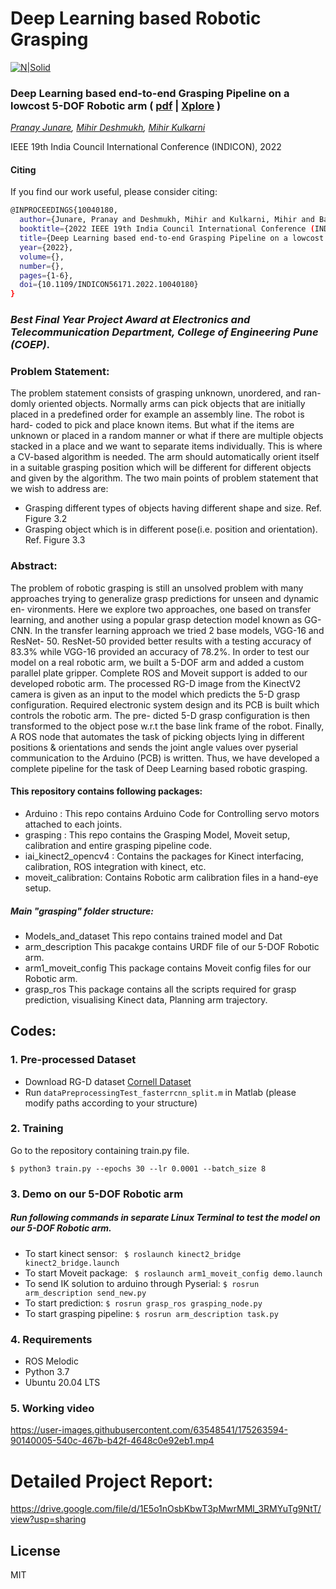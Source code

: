# Deep Learning based Robotic Grasping
[comment]: <>  (## _The Last Markdown Editor, Ever_)

[![N|Solid](https://cldup.com/dTxpPi9lDf.thumb.png)](https://nodesource.com/products/nsolid)

### Deep Learning based end-to-end Grasping Pipeline on a lowcost 5-DOF Robotic arm ( [pdf](https://drive.google.com/file/d/1Xy5vnHGXHmY1KgkszbGoYdwYoF_I1hM3/view?usp=share_link) | [Xplore](https://ieeexplore.ieee.org/document/10040180) )

*[Pranay Junare](https://www.linkedin.com/in/pranay-junare/), [Mihir Deshmukh](https://www.linkedin.com/in/mihir-deshmukh-v15/), [Mihir Kulkarni](https://www.linkedin.com/in/mihir-kulkarni-ba3308171/)*

IEEE 19th India Council International Conference (INDICON), 2022

#### Citing

If you find our work useful, please consider citing:

```bash
@INPROCEEDINGS{10040180,
  author={Junare, Pranay and Deshmukh, Mihir and Kulkarni, Mihir and Bartakke, Prashant},
  booktitle={2022 IEEE 19th India Council International Conference (INDICON)}, 
  title={Deep Learning based end-to-end Grasping Pipeline on a lowcost 5-DOF Robotic arm}, 
  year={2022},
  volume={},
  number={},
  pages={1-6},
  doi={10.1109/INDICON56171.2022.10040180}
}
```

### *Best Final Year Project Award at Electronics and Telecommunication Department, College of Engineering Pune (COEP)*. 

### Problem Statement: 
The problem statement consists of grasping unknown, unordered, and ran- domly oriented objects. Normally arms can pick objects that are initially placed in a predefined order for example an assembly line. The robot is hard- coded to pick and place known items. But what if the items are unknown or placed in a random manner or what if there are multiple objects stacked in a place and we want to separate items individually. This is where a CV-based algorithm is needed. The arm should automatically orient itself in a suitable grasping position which will be different for different objects and given by the algorithm. The two main points of problem statement that we wish to address are: 
- Grasping different types of objects having different shape and size. Ref. Figure 3.2 
- Grasping object which is in different pose(i.e. position and orientation). Ref. Figure 3.3

### Abstract:
The problem of robotic grasping is still an unsolved problem with many approaches trying to generalize grasp predictions for unseen and dynamic en- vironments. Here we explore two approaches, one based on transfer learning, and another using a popular grasp detection model known as GG-CNN. In the transfer learning approach we tried 2 base models, VGG-16 and ResNet- 50. ResNet-50 provided better results with a testing accuracy of 83.3% while VGG-16 provided an accuracy of 78.2%. In order to test our model on a real robotic arm, we built a 5-DOF arm and added a custom parallel plate gripper. Complete ROS and Moveit support is added to our developed robotic arm. The processed RG-D image from the KinectV2 camera is given as an input to the model which predicts the 5-D grasp configuration. Required electronic system design and its PCB is built which controls the robotic arm. The pre- dicted 5-D grasp configuration is then transformed to the object pose w.r.t the base link frame of the robot. Finally, A ROS node that automates the task of picking objects lying in different positions & orientations and sends the joint angle values over pyserial communication to the Arduino (PCB) is written. Thus, we have developed a complete pipeline for the task of Deep Learning based robotic grasping.

####  This repository contains following packages:
- Arduino : This repo contains Arduino Code for Controlling servo motors attached to each joints. 
- grasping : This repo contains the Grasping Model, Moveit setup, calibration and entire grasping pipeline code.
- iai_kinect2_opencv4 : Contains the packages for Kinect interfacing, calibration, ROS integration with kinect, etc.
- moveit_calibration: Contains Robotic arm calibration files in a hand-eye setup.

##### Main "grasping" folder structure: 
-  Models_and_dataset
This repo contains trained model and Dat
- arm_description
This pacakge contains URDF file of our 5-DOF Robotic arm. 
- arm1_moveit_config
This package contains Moveit config files for our Robotic arm.
- grasp_ros
This package contains all the scripts required for grasp prediction, visualising Kinect data, Planning arm trajectory.


## Codes:

### 1. Pre-processed  Dataset

+ Download RG-D dataset [Cornell Dataset](https://drive.google.com/file/d/1AW7le2PbktTAVgZ3RSeInOhw16xwO026/view?usp=sharing) 
+ Run `dataPreprocessingTest_fasterrcnn_split.m` in Matlab (please modify paths according to your structure) 

### 2. Training
Go to the repository containing train.py file.
```
$ python3 train.py --epochs 30 --lr 0.0001 --batch_size 8
```
### 3. Demo on our 5-DOF Robotic arm
##### Run following commands in separate Linux Terminal to test the model on our 5-DOF Robotic arm.

+ To start kinect sensor: ``` $ roslaunch kinect2_bridge kinect2_bridge.launch```
+ To start Moveit package: ``` $ roslaunch arm1_moveit_config demo.launch```
+ To send IK solution to arduino through Pyserial: ``` $ rosrun arm_description send_new.py ```
+ To start prediction: ``` $ rosrun grasp_ros grasping_node.py ```
+ To start grasping pipeline:  ``` $ rosrun arm_description task.py ```


### 4. Requirements
+ ROS Melodic
+ Python 3.7
+ Ubuntu 20.04 LTS

### 5. Working video

https://user-images.githubusercontent.com/63548541/175263594-90140005-540c-467b-b42f-4648c0e92eb1.mp4

# Detailed Project Report: 
https://drive.google.com/file/d/1E5o1nOsbKbwT3pMwrMMl_3RMYuTg9NtT/view?usp=sharing

## License

MIT

